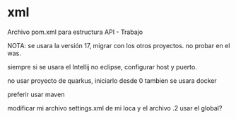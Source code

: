 # xml
Archivo pom.xml para estructura API - Trabajo

NOTA: se usara la versión 17, migrar con los otros proyectos. no probar en el was.

siempre si se usara el Intellij no eclipse, configurar host y puerto.

no usar proyecto de quarkus, iniciarlo desde 0
tambien se usara docker

preferir usar maven

modificar mi archivo settings.xml de mi loca y el archivo .2 usar el global?
